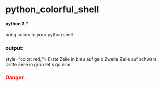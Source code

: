 # python_colorful_shell
#### python 3.*
bring colors to your python shell
### output:

style="color: red;"> Erste Zeile in blau auf gelb </span>
Zweite Zeile auf schwarz
Dritte Zeile in grün
let's go
nice

<h3 style="color:#ff0000">Danger</h3>
